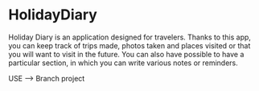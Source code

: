 # HolidayDiary

Holiday Diary is an application designed for travelers.
Thanks to this app, you can keep track of trips made, photos taken and places visited or that you will want to visit in the future. You can also have possible to have a particular section, in which you can write various notes or reminders.

USE --> Branch project
